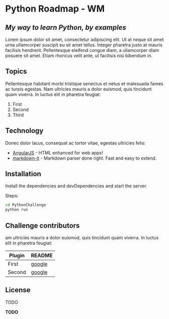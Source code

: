 # Python Roadmap - WM
## _My way to learn Python, by examples_

Lorem ipsum dolor sit amet, consectetur adipiscing elit. Ut at neque sit amet urna ullamcorper suscipit eu sit amet tellus. Integer pharetra justo at mauris facilisis hendrerit. Pellentesque eleifend congue diam, a ullamcorper diam posuere sit amet. Etiam rhoncus velit ante, ut facilisis nisi bibendum in.

## Topics
Pellentesque habitant morbi tristique senectus et netus et malesuada fames ac turpis egestas. Nam ultricies mauris a dolor euismod, quis tincidunt quam viverra. In luctus elit in pharetra feugiat: 

1. First
2. Second
3. Third

## Technology

Donec dolor lacus, consequat ac tortor vitae, egestas ultricies felis:

- [AngularJS] - HTML enhanced for web apps!
- [markdown-it] - Markdown parser done right. Fast and easy to extend.


## Installation

Install the dependencies and devDependencies and start the server.

Steps:
```sh
cd PythonChallenge
python run
```


## Challenge contributors

am ultricies mauris a dolor euismod, quis tincidunt quam viverra. In luctus elit in pharetra feugiat:

| Plugin | README |
| ------ | ------ |
| First | [google][G1] |
| Second | [google][G2] |

## License

TODO

**TODO**

   [markdown-it]: <https://github.com/markdown-it/markdown-it>
   [AngularJS]: <http://angularjs.org>


   [G1]: <https://www.google.com>
   [G2]: <https://www.google.com>
